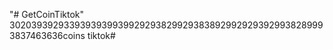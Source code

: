 "# GetCoinTiktok" 
30203939293393939399399292938299293838929929293929938289993837463636coins tiktok#
